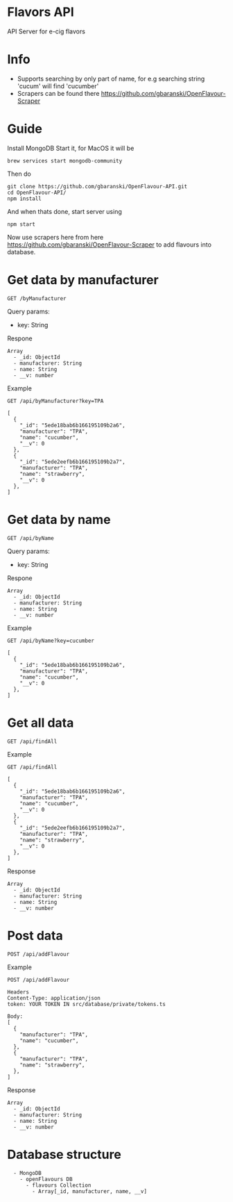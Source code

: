 # Flavors API

API Server for e-cig flavors

# Info

- Supports searching by only part of name, for e.g searching string 'cucum' will find 'cucumber'
- Scrapers can be found there https://github.com/gbaranski/OpenFlavour-Scraper
# Guide
Install MongoDB
Start it, for MacOS it will be 
```
brew services start mongodb-community
```
Then do
```
git clone https://github.com/gbaranski/OpenFlavour-API.git
cd OpenFlavour-API/
npm install
```
And when thats done, start server using
```
npm start
```
Now use scrapers here from here https://github.com/gbaranski/OpenFlavour-Scraper to add flavours into database.


# Get data by manufacturer

```
GET /byManufacturer
```

Query params:

- key: String

Respone

```
Array
  - _id: ObjectId
  - manufacturer: String
  - name: String
  - __v: number
```

Example

```
GET /api/byManufacturer?key=TPA

[
  {
    "_id": "5ede18bab6b166195109b2a6",
    "manufacturer": "TPA",
    "name": "cucumber",
    "__v": 0
  },
  {
    "_id": "5ede2eefb6b166195109b2a7",
    "manufacturer": "TPA",
    "name": "strawberry",
    "__v": 0
  },
]
```

# Get data by name

```
GET /api/byName
```

Query params:

- key: String

Respone

```
Array
  - _id: ObjectId
  - manufacturer: String
  - name: String
  - __v: number
```

Example

```
GET /api/byName?key=cucumber

[
  {
    "_id": "5ede18bab6b166195109b2a6",
    "manufacturer": "TPA",
    "name": "cucumber",
    "__v": 0
  },
]
```
# Get all data
```
GET /api/findAll
```
Example

```
GET /api/findAll

[
  {
    "_id": "5ede18bab6b166195109b2a6",
    "manufacturer": "TPA",
    "name": "cucumber",
    "__v": 0
  },
  {
    "_id": "5ede2eefb6b166195109b2a7",
    "manufacturer": "TPA",
    "name": "strawberry",
    "__v": 0
  },
]
```

Response 
```
Array
  - _id: ObjectId
  - manufacturer: String
  - name: String
  - __v: number
```

# Post data
```
POST /api/addFlavour
```
Example

```
POST /api/addFlavour

Headers
Content-Type: application/json
token: YOUR TOKEN IN src/database/private/tokens.ts

Body:
[
  {
    "manufacturer": "TPA",
    "name": "cucumber",
  },
  {
    "manufacturer": "TPA",
    "name": "strawberry",
  },
]
```

Response 

```
Array
  - _id: ObjectId
  - manufacturer: String
  - name: String
  - __v: number
```

# Database structure

```
  - MongoDB
    - openFlavours DB
      - flavours Collection
        - Array[_id, manufacturer, name, __v]
```
